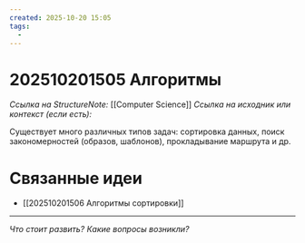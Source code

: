 ```yaml
---
created: 2025-10-20 15:05
tags:
  - 
---
```

# 202510201505 Алгоритмы

*Ссылка на StructureNote:* [[Computer Science]]
*Ссылка на исходник или контекст (если есть):* 

Существует много различных типов задач: сортировка данных, поиск закономерностей (образов, шаблонов), прокладывание маршрута и др.

# Связанные идеи

- [[202510201506 Алгоритмы сортировки]]
---

*Что стоит развить? Какие вопросы возникли?*
